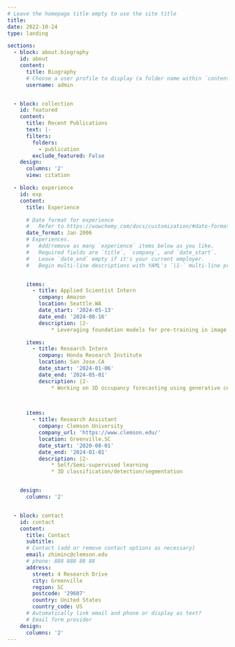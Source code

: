 ```yaml
---
# Leave the homepage title empty to use the site title
title:
date: 2022-10-24
type: landing

sections:
  - block: about.biography
    id: about
    content:
      title: Biography
      # Choose a user profile to display (a folder name within `content/authors/`)
      username: admin


  - block: collection
    id: featured
    content:
      title: Recent Publications
      text: |-
      filters:
        folders:
          - publication
        exclude_featured: False
    design:
      columns: '2'
      view: citation

  - block: experience
    id: exp
    content:
      title: Experience

      # Date format for experience
      #   Refer to https://wowchemy.com/docs/customization/#date-format
      date_format: Jan 2006
      # Experiences.
      #   Add/remove as many `experience` items below as you like.
      #   Required fields are `title`, `company`, and `date_start`.
      #   Leave `date_end` empty if it's your current employer.
      #   Begin multi-line descriptions with YAML's `|1-` multi-line prefix.


      items:
        - title: Applied Scientist Intern
          company: Amazon
          location: Seattle.WA
          date_start: '2024-05-13'
          date_end: '2024-08-16'
          description: |2-
              * Leveraging foundation models for pre-training in image quality assessment tasks.

      items:
        - title: Research Intern
          company: Honda Research Institute
          location: San Jose.CA
          date_start: '2024-01-06'
          date_end: '2024-05-01'
          description: |2-
              * Working on 3D occupancy forecasting using generative cellular automata.

  

      items:
        - title: Research Assistant
          company: Clemson University
          company_url: 'https://www.clemson.edu/'
          location: Greenville.SC
          date_start: '2020-08-01'
          date_end: '2024-01-01'
          description: |2-
              * Self/Semi-supervised learning
              * 3D classification/detection/segmentation


    design:
      columns: '2'


  - block: contact
    id: contact
    content:
      title: Contact
      subtitle:
      # Contact (add or remove contact options as necessary)
      email: zhiminc@clemson.edu
      # phone: 888 888 88 88
      address:
        street: 4 Research Drive
        city: Greenville
        region: SC
        postcode: '29607'
        country: United States
        country_code: US
      # Automatically link email and phone or display as text?
      # Email form provider
    design:
      columns: '2'
---
```


